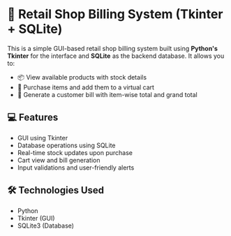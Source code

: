 # 🧾 Retail Shop Billing System (Tkinter + SQLite)

This is a simple GUI-based retail shop billing system built using **Python's Tkinter** for the interface and **SQLite** as the backend database. It allows you to:

- 📦 View available products with stock details
- 🛒 Purchase items and add them to a virtual cart
- 🧮 Generate a customer bill with item-wise total and grand total

## 💻 Features

- GUI using Tkinter
- Database operations using SQLite
- Real-time stock updates upon purchase
- Cart view and bill generation
- Input validations and user-friendly alerts

## 🛠 Technologies Used

- Python
- Tkinter (GUI)
- SQLite3 (Database)


